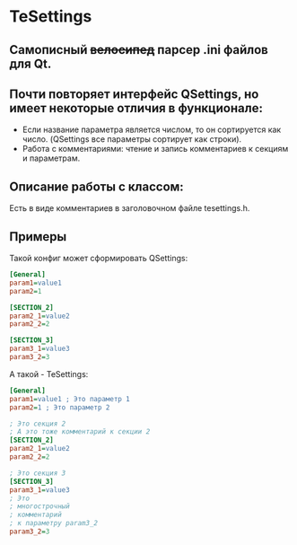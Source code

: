 # TeSettings

## Самописный ~~велосипед~~ парсер .ini файлов для Qt. 

## Почти повторяет интерфейс QSettings, но имеет некоторые отличия в функционале:
- Если название параметра является числом, то он сортируется как число. (QSettings все параметры сортирует как строки).
- Работа с комментариями: чтение и запись комментариев к секциям и параметрам.

## Описание работы с классом:
Есть в виде комментариев в заголовочном файле tesettings.h.

## Примеры
Такой конфиг может сформировать QSettings:
```ini
[General]
param1=value1
param2=1

[SECTION_2]
param2_1=value2
param2_2=2

[SECTION_3]
param3_1=value3
param3_2=3
```

А такой - TeSettings:
```ini
[General]
param1=value1 ; Это параметр 1
param2=1 ; Это параметр 2

; Это секция 2
; А это тоже комментарий к секции 2
[SECTION_2]
param2_1=value2
param2_2=2

; Это секция 3
[SECTION_3]
param3_1=value3
; Это
; многострочный
; комментарий
; к параметру param3_2
param3_2=3
```